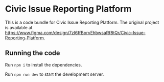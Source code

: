
  # Civic Issue Reporting Platform

  This is a code bundle for Civic Issue Reporting Platform. The original project is available at https://www.figma.com/design/7zI6ffBorvEhbwsaRf8tQr/Civic-Issue-Reporting-Platform.

  ## Running the code

  Run `npm i` to install the dependencies.

  Run `npm run dev` to start the development server.
  
